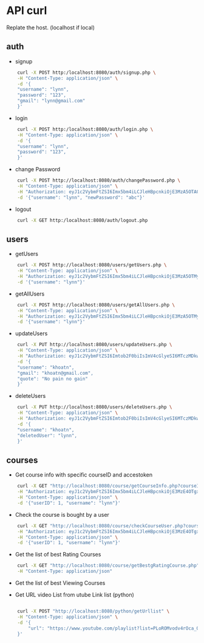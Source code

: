 # API curl

Replate the host. (localhost if local)

## auth
- signup

```bash
    curl -X POST http:/localhost:8080/auth/signup.php \
    -H "Content-Type: application/json" \
    -d '{
    "username": "lynn",
    "password": "123",
    "gmail": "lynn@gmail.com"
    }'
```

- login

```bash
    curl -X POST http:/localhost:8080/auth/login.php \
    -H "Content-Type: application/json" \
    -d '{
    "username": "lynn",
    "password": "123",
    }'
```

- change Password

```bash
    curl -X POST http://localhost:8080/auth/changePassword.php \
    -H "Content-Type: application/json" \
    -H "Authorization: eyJ1c2VybmFtZSI6Imx5bm4iLCJleHBpcnkiOjE3MzA5OTA0NDd9" \
    -d '{"username": "lynn", "newPassword": "abc"}'
```

-  logout

```bash
    curl -X GET http:/localhost:8080/auth/logout.php
```

## users

- getUsers

```bash
    curl -X POST http://localhost:8080/users/getUsers.php \
    -H "Content-Type: application/json" \
    -H "Authorization: eyJ1c2VybmFtZSI6Imx5bm4iLCJleHBpcnkiOjE3MzA5OTMyMjR9" \
    -d '{"username": "lynn"}'
```

- getAllUsers

```bash
    curl -X POST http://localhost:8080/users/getAllUsers.php \
    -H "Content-Type: application/json" \
    -H "Authorization: eyJ1c2VybmFtZSI6Imx5bm4iLCJleHBpcnkiOjE3MzA5OTMyMjR9" \
    -d '{"username": "lynn"}'
```

- updateUsers

```bash
    curl -X PUT http://localhost:8080/users/updateUsers.php \
    -H "Content-Type: application/json" \
    -H "Authorization: eyJ1c2VybmFtZSI6Imtob2F0biIsImV4cGlyeSI6MTczMDkwOTM0OH0=" \
    -d '{
    "username": "khoatn",
    "gmail": "khoatn@gmail.com",
    "quote": "No pain no gain"
    }'
```

- deleteUsers

```bash
    curl -X PUT http://localhost:8080/users/deleteUsers.php \
    -H "Content-Type: application/json" \
    -H "Authorization: eyJ1c2VybmFtZSI6Imtob2F0biIsImV4cGlyeSI6MTczMDkwOTM0OH0=" \
    -d '{
    "username": "khoatn",
    "deletedUser": "lynn",
    }'
```

## courses
- Get course info with specific courseID and accestoken
```bash
    curl -X GET "http://localhost:8080/course/getCourseInfo.php?courseID=101" \
    -H "Authorization: eyJ1c2VybmFtZSI6Imx5bm4iLCJleHBpcnkiOjE3MzE4OTgxNzd9" \
    -H "Content-Type: application/json" \
    -d '{"userID": 1, "username": "lynn"}'

```

- Check the course is bought by a user
```bash
    curl -X GET "http://localhost:8080/course/checkCourseUser.php?courseID=101" \
    -H "Authorization: eyJ1c2VybmFtZSI6Imx5bm4iLCJleHBpcnkiOjE3MzE4OTgxNzd9" \
    -H "Content-Type: application/json" \
    -d '{"userID": 1, "username": "lynn"}'
```

- Get the list of best Rating Courses
```bash
    curl -X GET "http://localhost:8080/course/getBestgRatingCourse.php" \
    -H "Content-Type: application/json"
```

- Get the list of best Viewing Courses


- Get URL video List from utube Link list (python)

```bash

    curl -X POST "http://localhost:8080/python/getUrllist" \
    -H "Content-Type: application/json" \
    -d '{
        "url": "https://www.youtube.com/playlist?list=PLoROMvodv4rOca_Ovz1DvdtWuz8BfSWL2"
    }'
```  


## 


